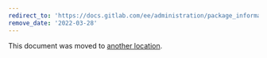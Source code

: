 ```yaml
---
redirect_to: 'https://docs.gitlab.com/ee/administration/package_information/omnibus_packages.html'
remove_date: '2022-03-28'
---
```


This document was moved to [another location](https://docs.gitlab.com/ee/administration/package_information/omnibus_packages.html).

<!-- This redirect file can be deleted after 2022-03-28. -->
<!-- Before deletion, see: https://docs.gitlab.com/ee/development/documentation/#move-or-rename-a-page -->
